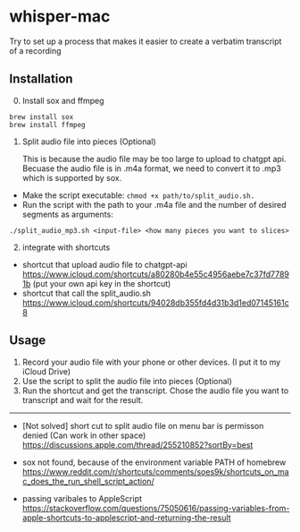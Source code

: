 # whisper-mac
Try to set up a process that makes it easier to create a verbatim transcript of a recording

## Installation

0. Install sox and ffmpeg
```
brew install sox
brew install ffmpeg
```

1. Split audio file into pieces (Optional)

    This is because the audio file may be too large to upload to chatgpt api.
    Becuase the audio file is in .m4a format, we need to convert it to .mp3 which is supported by sox.
- Make the script executable: `chmod +x path/to/split_audio.sh.`
- Run the script with the path to your .m4a file and the number of desired segments as arguments:
```
./split_audio_mp3.sh <input-file> <how many pieces you want to slices>
```


2. integrate with shortcuts
- shortcut that upload audio file to chatgpt-api
https://www.icloud.com/shortcuts/a80280b4e55c4956aebe7c37fd77891b
(put your own api key in the shortcut)
- shortcut that call the split_audio.sh
https://www.icloud.com/shortcuts/94028db355fd4d31b3d1ed07145161c8

## Usage
1. Record your audio file with your phone or other devices. (I put it to my iCloud Drive)
2. Use the script to split the audio file into pieces (Optional)
3. Run the shortcut and get the transcript. Chose the audio file you want to transcript and wait for the result.

---
- [Not solved] short cut to split audio file on menu bar is permisson denied (Can work in other space)
https://discussions.apple.com/thread/255210852?sortBy=best

- sox not found, because of the environment variable PATH of homebrew
https://www.reddit.com/r/shortcuts/comments/soes9k/shortcuts_on_mac_does_the_run_shell_script_action/

- passing varibales to AppleScript
https://stackoverflow.com/questions/75050616/passing-variables-from-apple-shortcuts-to-applescript-and-returning-the-result
